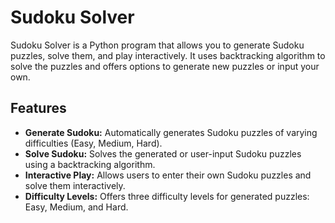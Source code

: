 # Sudoku Solver

Sudoku Solver is a Python program that allows you to generate Sudoku puzzles, solve them, and play interactively. It uses backtracking algorithm to solve the puzzles and offers options to generate new puzzles or input your own.

## Features

- **Generate Sudoku:** Automatically generates Sudoku puzzles of varying difficulties (Easy, Medium, Hard).
- **Solve Sudoku:** Solves the generated or user-input Sudoku puzzles using a backtracking algorithm.
- **Interactive Play:** Allows users to enter their own Sudoku puzzles and solve them interactively.
- **Difficulty Levels:** Offers three difficulty levels for generated puzzles: Easy, Medium, and Hard.
